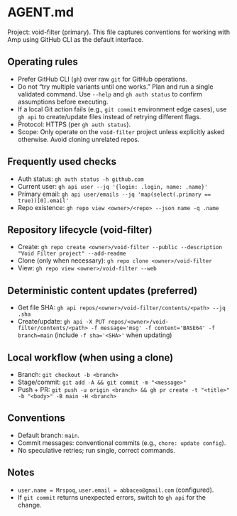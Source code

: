 # AGENT.md

Project: void-filter (primary). This file captures conventions for working with Amp using GitHub CLI as the default interface.

## Operating rules
- Prefer GitHub CLI (`gh`) over raw `git` for GitHub operations.
- Do not “try multiple variants until one works.” Plan and run a single validated command. Use `--help` and `gh auth status` to confirm assumptions before executing.
- If a local Git action fails (e.g., `git commit` environment edge cases), use `gh api` to create/update files instead of retrying different flags.
- Protocol: HTTPS (per `gh auth status`).
- Scope: Only operate on the `void-filter` project unless explicitly asked otherwise. Avoid cloning unrelated repos.

## Frequently used checks
- Auth status: `gh auth status -h github.com`
- Current user: `gh api user --jq '{login: .login, name: .name}'`
- Primary email: `gh api user/emails --jq 'map(select(.primary == true))[0].email'`
- Repo existence: `gh repo view <owner>/<repo> --json name -q .name`

## Repository lifecycle (void-filter)
- Create: `gh repo create <owner>/void-filter --public --description "Void Filter project" --add-readme`
- Clone (only when necessary): `gh repo clone <owner>/void-filter`
- View: `gh repo view <owner>/void-filter --web`

## Deterministic content updates (preferred)
- Get file SHA: `gh api repos/<owner>/void-filter/contents/<path> --jq .sha`
- Create/update: `gh api -X PUT repos/<owner>/void-filter/contents/<path> -f message='msg' -f content='BASE64' -f branch=main` (include `-f sha='<SHA>'` when updating)

## Local workflow (when using a clone)
- Branch: `git checkout -b <branch>`
- Stage/commit: `git add -A && git commit -m "<message>"`
- Push + PR: `git push -u origin <branch> && gh pr create -t "<title>" -b "<body>" -B main -H <branch>`

## Conventions
- Default branch: `main`.
- Commit messages: conventional commits (e.g., `chore: update config`).
- No speculative retries; run single, correct commands.

## Notes
- `user.name = Mrspoq`, `user.email = abbaceo@gmail.com` (configured).
- If `git commit` returns unexpected errors, switch to `gh api` for the change.

